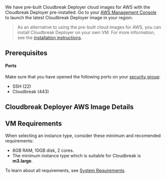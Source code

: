 We have pre-built Cloudbreak Deployer cloud images for AWS with the Cloudbreak Deployer pre-installed. Go to your [AWS Management Console](https://aws.amazon.com/console/) to launch the latest Cloudbreak Deployer image in your region.  

> As an alternative to using the pre-built cloud images for AWS, you can install Cloudbreak Deployer on your own VM. For more information, see the [installation instructions](onprem.md).

## Prerequisites

#### Ports 

Make sure that you have opened the following ports on your [security group](http://docs.aws.amazon.com/AWSEC2/latest/UserGuide/using-network-security.html):
 
* SSH (22)
* Cloudbreak (443)

## Cloudbreak Deployer AWS Image Details

## VM Requirements
When selecting an instance type, consider these minimum and recomended requirements:  

- 8GB RAM, 10GB disk, 2 cores. 
- The minimum instance type which is suitable for Cloudbreak is **m3.large**.

To learn about all requirements, see [System Requirements](onprem.md#system-requirements).



 
